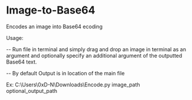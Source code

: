 # Image-to-Base64
Encodes an image into Base64 ecoding


Usage:

-- Run file in terminal and simply drag and drop an image in terminal as an argument and optionally specify an additional argument of the outputted Base64 text.

-- By default Output is in location of the main file

Ex: C:\Users\0xD-N\Downloads\Encode.py image_path optional_output_path
